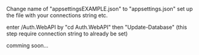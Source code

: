 Change name of "appsettingsEXAMPLE.json" to "appsettings.json"
set up the file with your connections string etc.

enter /Auth.WebAPI by "cd Auth.WebAPI"
then "Update-Database" (this step require connection string to already be set)

comming soon...
